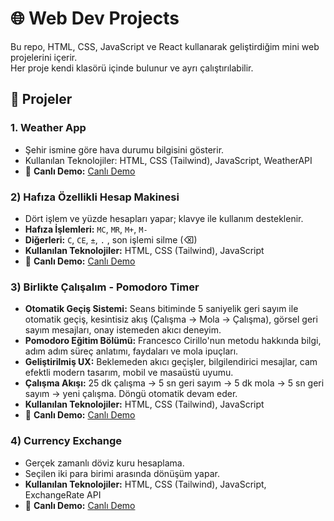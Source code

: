 # 🌐 Web Dev Projects

Bu repo, HTML, CSS, JavaScript ve React kullanarak geliştirdiğim mini web projelerini içerir.  
Her proje kendi klasörü içinde bulunur ve ayrı çalıştırılabilir.

## 📌 Projeler

### 1. Weather App
- Şehir ismine göre hava durumu bilgisini gösterir.
- Kullanılan Teknolojiler: HTML, CSS (Tailwind), JavaScript, WeatherAPI
- 🔗 **Canlı Demo:** <a href="https://buraksanck.github.io/web-dev-projects/weather-app/index.html">Canlı Demo</a>

### 2) Hafıza Özellikli Hesap Makinesi
- Dört işlem ve yüzde hesapları yapar; klavye ile kullanım desteklenir.
- **Hafıza İşlemleri:** `MC`, `MR`, `M+`, `M-`  
- **Diğerleri:** `C`, `CE`, `±`, `.` , son işlemi silme (⌫)
- **Kullanılan Teknolojiler:** HTML, CSS (Tailwind), JavaScript
- 🔗 **Canlı Demo:** <a href="https://buraksanck.github.io/web-dev-projects/calculator/index.html">Canlı Demo</a>

### 3) Birlikte Çalışalım - Pomodoro Timer
- **Otomatik Geçiş Sistemi:** Seans bitiminde 5 saniyelik geri sayım ile otomatik geçiş, kesintisiz akış (Çalışma → Mola → Çalışma), görsel geri sayım mesajları, onay istemeden akıcı deneyim.  
- **Pomodoro Eğitim Bölümü:** Francesco Cirillo'nun metodu hakkında bilgi, adım adım süreç anlatımı, faydaları ve mola ipuçları.  
- **Geliştirilmiş UX:** Beklemeden akıcı geçişler, bilgilendirici mesajlar, cam efektli modern tasarım, mobil ve masaüstü uyumu.  
- **Çalışma Akışı:** 25 dk çalışma → 5 sn geri sayım → 5 dk mola → 5 sn geri sayım → yeni çalışma. Döngü otomatik devam eder.  
- **Kullanılan Teknolojiler:** HTML, CSS (Tailwind), JavaScript  
- 🔗 **Canlı Demo:** <a href="https://buraksanck.github.io/web-dev-projects/pomodoro-timer/index.html">Canlı Demo</a>

### 4) Currency Exchange
- Gerçek zamanlı döviz kuru hesaplama.
- Seçilen iki para birimi arasında dönüşüm yapar.
- **Kullanılan Teknolojiler:** HTML, CSS (Tailwind), JavaScript, ExchangeRate API
- 🔗 **Canlı Demo:** <a href="https://buraksanck.github.io/web-dev-projects/exchange-currency/index.html">Canlı Demo</a>
